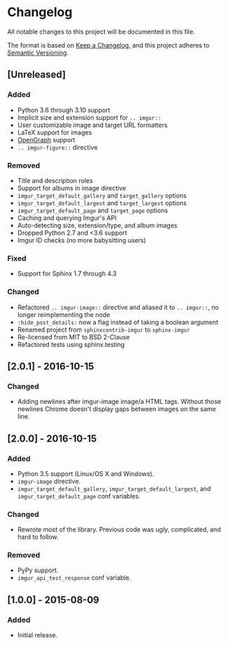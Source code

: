 # Changelog

All notable changes to this project will be documented in this file.

The format is based on [Keep a Changelog](https://keepachangelog.com/en/1.0.0/),
and this project adheres to [Semantic Versioning](https://semver.org/spec/v2.0.0.html).

## [Unreleased]

### Added

- Python 3.6 through 3.10 support
- Implicit size and extension support for `.. imgur::`
- User customizable image and target URL formatters
- LaTeX support for images
- [OpenGraph](https://sphinxext-opengraph.readthedocs.io) support
- `.. imgur-figure::` directive

### Removed

- Title and description roles
- Support for albums in image directive
- `imgur_target_default_gallery` and `target_gallery` options
- `imgur_target_default_largest` and `target_largest` options
- `imgur_target_default_page` and `target_page` options
- Caching and querying Imgur's API
- Auto-detecting size, extension/type, and album images
- Dropped Python 2.7 and <3.6 support
- Imgur ID checks (no more babysitting users)

### Fixed

- Support for Sphinx 1.7 through 4.3

### Changed

- Refactored `.. imgur-image::` directive and aliased it to `.. imgur::`, no longer reimplementing the node
- `:hide_post_details:` now a flag instead of taking a boolean argument
- Renamed project from `sphinxcontrib-imgur` to `sphinx-imgur`
- Re-licensed from MIT to BSD 2-Clause
- Refactored tests using sphinx.testing

## [2.0.1] - 2016-10-15

### Changed

- Adding newlines after imgur-image image/a HTML tags. Without those newlines Chrome doesn't display gaps between images on
  the same line.

## [2.0.0] - 2016-10-15

### Added

- Python 3.5 support (Linux/OS X and Windows).
- `imgur-image` directive.
- `imgur_target_default_gallery`, `imgur_target_default_largest`, and `imgur_target_default_page` conf variables.

### Changed

- Rewrote most of the library. Previous code was ugly, complicated, and hard to follow.

### Removed

- PyPy support.
- `imgur_api_test_response` conf variable.

## [1.0.0] - 2015-08-09

### Added

- Initial release.
